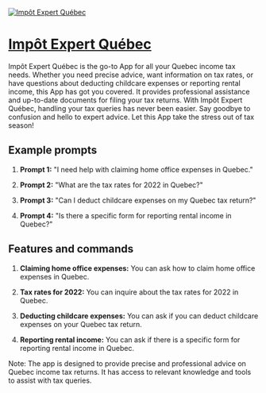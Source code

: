 [![Impôt Expert Québec](https://files.oaiusercontent.com/file-EUR30EF6CUxxFU91UpIarciJ?se=2123-10-17T13%3A55%3A06Z&sp=r&sv=2021-08-06&sr=b&rscc=max-age%3D31536000%2C%20immutable&rscd=attachment%3B%20filename%3Db4be83fc-8c29-4267-8838-9a2fac6aac83.png&sig=1o5kJ9e3pqGIMLP2FH1H54uTWOgHzZqz7oPD62pe4%2Bk%3D)](https://chat.openai.com/g/g-MChV7kUXx-impot-expert-quebec)

# [Impôt Expert Québec](https://chat.openai.com/g/g-MChV7kUXx-impot-expert-quebec)

Impôt Expert Québec is the go-to App for all your Quebec income tax needs. Whether you need precise advice, want information on tax rates, or have questions about deducting childcare expenses or reporting rental income, this App has got you covered. It provides professional assistance and up-to-date documents for filing your tax returns. With Impôt Expert Québec, handling your tax queries has never been easier. Say goodbye to confusion and hello to expert advice. Let this App take the stress out of tax season!

## Example prompts

1. **Prompt 1:** "I need help with claiming home office expenses in Quebec."

2. **Prompt 2:** "What are the tax rates for 2022 in Quebec?"

3. **Prompt 3:** "Can I deduct childcare expenses on my Quebec tax return?"

4. **Prompt 4:** "Is there a specific form for reporting rental income in Quebec?"

## Features and commands

1. **Claiming home office expenses:** You can ask how to claim home office expenses in Quebec.

2. **Tax rates for 2022:** You can inquire about the tax rates for 2022 in Quebec.

3. **Deducting childcare expenses:** You can ask if you can deduct childcare expenses on your Quebec tax return.

4. **Reporting rental income:** You can ask if there is a specific form for reporting rental income in Quebec.

Note: The app is designed to provide precise and professional advice on Quebec income tax returns. It has access to relevant knowledge and tools to assist with tax queries.